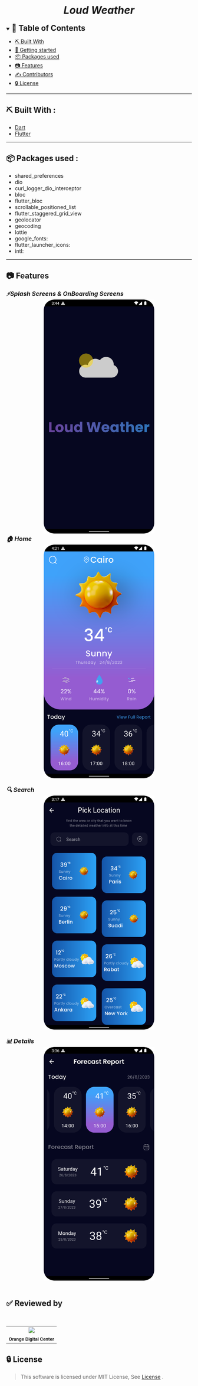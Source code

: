 <div align="center">
    <h1 align='center'><i>Loud Weather</i></h1>
</div>


<details open="open">
<summary>
<h2 style="display:inline">📝 Table of Contents</h2>
</summary>



- [⛏️ Built With](#built-with)
- [🏁 Getting started](#getting-started)
- [📦 Packages used](#packages-used)
- [📷 Features](#features)
- [✍️ Contributors](#contributors)
- [🔒 License](#license)
</details>
<hr>
<h2 href="#built-with">⛏️ Built With : </h2>
 <ul>
    <li><a href="https://dart.dev/">Dart</a></li>
    <li><a href="https://flutter.dev/">Flutter</a></li>
 </ul>
<hr>




<h2 href="#packages-used">📦 Packages used : </h2>
 <ul>
  <li>shared_preferences</li>
  <li>dio</li>
  <li>curl_logger_dio_interceptor</li>
  <li>bloc</li>
  <li>flutter_bloc</li>
  <li>scrollable_positioned_list</li>
  <li>flutter_staggered_grid_view</li>
  <li>geolocator</li>
  <li>geocoding</li>
  <li>lottie</li>
  <li>google_fonts:</li>
  <li>flutter_launcher_icons:</li>
  <li>intl: </li>
 </ul>
<hr>


## 📷 Features

<summary>
<h3 style="display:inline">
<strong><em>⚡️Splash Screens & OnBoarding Screens</em></strong></h3>
</summary>
<div align="center">
   <img src="./screenshots/splash_screen.png" width=300px>
</div>


<summary>
<h3 style="display:inline">
<strong><em>🏠 Home</em></strong></h3>
</summary>
<div align="center">
   <img src="./screenshots/home_screen.png" width=300px>
</div>
<br/>
<summary>
<h3 style="display:inline">
<strong><em>🔍 Search </em></strong></h3>
</summary>
<div align="center">
   <img src="./screenshots/search_screen.png" width=300px>
</div>
<br/>

<summary>
<h3 style="display:inline">
<strong><em>📊 Details </em></strong></h3>
</summary>
<div align="center">
   <img src="./screenshots/details_screen.png" width=300px>
</div>
<br/>

<h2 href="#Contributors">✅️ Reviewed by</h2>
<table>
<tr>
<br/>
<td align="center">
<img src="https://avatars.githubusercontent.com/u/98835626?v=4" width=150px;" /><br /><sub><b>Orange Digital Center</b></sub></a><br />
</td>

</tr>
</table>


## 🔒 License <a name = "license"></a>

> This software is licensed under MIT License, See [License](https://github.com/CMP24-SWE-TEAM3/Backend/blob/main/LICENSE) .

